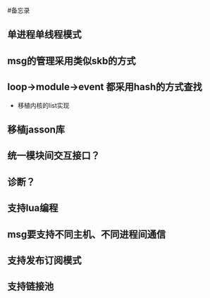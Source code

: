 #备忘录

## 单进程单线程模式
## msg的管理采用类似skb的方式
## loop->module->event 都采用hash的方式查找
* 移植内核的list实现

## 移植jasson库

## 统一模块间交互接口？

## 诊断？

## 支持lua编程

## msg要支持不同主机、不同进程间通信

## 支持发布订阅模式

## 支持链接池


